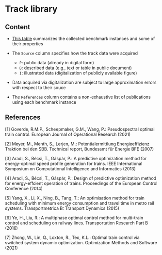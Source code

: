 # Track library

## Content

- [This table](tracks.csv) summarizes the collected benchmark instances and some of their properties

- The `Source` column specifies how the track data were acquired
    - `P`: public data (already in digital form)
    - `D`: described data (e.g., text or table in public document)
    - `I`: illustrated data (digitalization of publicly available figure)

- Data acquired via digitalization are subject to large approximation errors with respect to their souce

- The `References` column contains a non-exhaustive list of publications using each benchmark instance

## References

[1] Goverde, R.M.P., Scheepmaker, G.M., Wang, P.: Pseudospectral optimal
train control. European Journal of Operational Research (2021)

[2] Meyer, M., Menth, S., Lerjen, M.: Potentialermittlung Energieeffizienz
Traktion bei den SBB. Technical report, Bundesamt für Energie BFE
(2007)

[3] Aradi, S., Bécsi, T., Gáspár, P.: A predictive optimization method for
energy-optimal speed profile generation for trains. IEEE International
Symposium on Computational Intelligence and Informatics (2013)

[4] Aradi, S., Bécsi, T., Gáspár, P.: Design of predictive optimization method for energy-effcient operation of trains. Proceedings of the European Control Conference (2014)

[5] Yang, X., Li, X., Ning, B., Tang, T.: An optimisation method for train
scheduling with minimum energy consumption and travel time in metro
rail systems. Transportmetrica B: Transport Dynamics (2015)

[6] Ye, H., Liu, R.: A multiphase optimal control method for multi-train
control and scheduling on railway lines. Transportation Research Part B (2016)

[7] Zhong, W., Lin, Q., Loxton, R., Teo, K.L.: Optimal train control
via switched system dynamic optimization. Optimization Methods and
Software (2021)